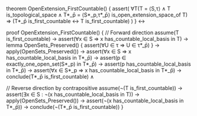 theorem OpenExtension_FirstCountable() {
  assert(
    ∀T(T = ⟨S,τ⟩ ∧ T is_topological_space ∧
    T*_p̄ = ⟨S*_p,τ*_p̄⟩ is_open_extension_space_of T) ⇒
    (T*_p̄ is_first_countable ↔ T is_first_countable)
  )
} ↔

proof OpenExtension_FirstCountable() {
  // Forward direction
  assume(T is_first_countable) →
  assert(∀x ∈ S ⇒ x has_countable_local_basis in T) →
  lemma OpenSets_Preserved() {
    assert(∀U ∈ τ ⇒ U ∈ τ*_p̄)
  } →
  apply(OpenSets_Preserved()) →
  assert(∀x ∈ S ⇒ x has_countable_local_basis in T*_p̄) →
  assert(p ∈ exactly_one_open_set(S*_p) in T*_p̄) →
  assert(p has_countable_local_basis in T*_p̄) →
  assert(∀x ∈ S*_p ⇒ x has_countable_local_basis in T*_p̄) →
  conclude(T*_p̄ is_first_countable) ∧

  // Reverse direction by contrapositive
  assume(¬(T is_first_countable)) →
  assert(∃x ∈ S : ¬(x has_countable_local_basis in T)) →
  apply(OpenSets_Preserved()) →
  assert(¬(x has_countable_local_basis in T*_p̄)) →
  conclude(¬(T*_p̄ is_first_countable))
}